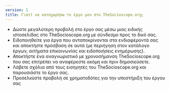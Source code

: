 ```yaml
---
version: 1
title: Γιατί να καταχωρήσω το έργο μου στο TheSocioscope.org;
---
```


- Δώστε μεγαλύτερη προβολή στο έργο σας μέσω μιας ειδικής ιστοσελίδας στο TheSocioscope.org με σύνδεσμο προς το δικό σας.
- Ειδοποιηθείτε για έργα που ανταποκρίνονται στα ενδιαφέροντά σας και αποκτήστε πρόσβαση σε αυτά (με περιήγηση στον κατάλογο έργων, αιτήματα επικοινωνίας και ειδοποιήσεις ενημέρωσης).
- Αποκτήστε ένα αναγνωριστικό με χρονοσήμανση TheSocioscope.org που σας επιτρέπει να αναφέρεστε ακόμη και πριν δημοσιεύσετε.
- Λάβετε σχόλια από τους εισηγητές του TheSocioscope.org και παρουσιάστε το έργο σας.
- Προσελκύστε προβολή σε χρηματοδότες για την υποστήριξη του έργου σας
